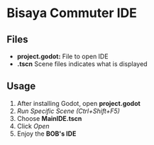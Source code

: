 # Bisaya Commuter IDE

## Files

- **project.godot:** File to open IDE
- **.tscn** Scene files indicates what is displayed

## Usage

1. After installing Godot, open **project.godot**
2. *Run Specific Scene (Ctrl+Shift+F5)*
3. Choose **MainIDE.tscn**
4. Click *Open*
5. Enjoy the **BOB's IDE**